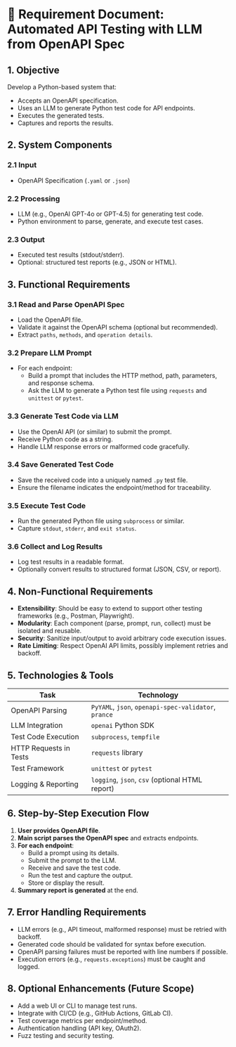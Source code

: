 
# 📄 Requirement Document: Automated API Testing with LLM from OpenAPI Spec

## 1. **Objective**
Develop a Python-based system that:
- Accepts an OpenAPI specification.
- Uses an LLM to generate Python test code for API endpoints.
- Executes the generated tests.
- Captures and reports the results.

## 2. **System Components**

### 2.1 Input
- OpenAPI Specification (`.yaml` or `.json`)

### 2.2 Processing
- LLM (e.g., OpenAI GPT-4o or GPT-4.5) for generating test code.
- Python environment to parse, generate, and execute test cases.

### 2.3 Output
- Executed test results (stdout/stderr).
- Optional: structured test reports (e.g., JSON or HTML).

## 3. **Functional Requirements**

### 3.1 Read and Parse OpenAPI Spec
- Load the OpenAPI file.
- Validate it against the OpenAPI schema (optional but recommended).
- Extract `paths`, `methods`, and `operation details`.

### 3.2 Prepare LLM Prompt
- For each endpoint:
  - Build a prompt that includes the HTTP method, path, parameters, and response schema.
  - Ask the LLM to generate a Python test file using `requests` and `unittest` or `pytest`.

### 3.3 Generate Test Code via LLM
- Use the OpenAI API (or similar) to submit the prompt.
- Receive Python code as a string.
- Handle LLM response errors or malformed code gracefully.

### 3.4 Save Generated Test Code
- Save the received code into a uniquely named `.py` test file.
- Ensure the filename indicates the endpoint/method for traceability.

### 3.5 Execute Test Code
- Run the generated Python file using `subprocess` or similar.
- Capture `stdout`, `stderr`, and `exit status`.

### 3.6 Collect and Log Results
- Log test results in a readable format.
- Optionally convert results to structured format (JSON, CSV, or report).

## 4. **Non-Functional Requirements**

- **Extensibility**: Should be easy to extend to support other testing frameworks (e.g., Postman, Playwright).
- **Modularity**: Each component (parse, prompt, run, collect) must be isolated and reusable.
- **Security**: Sanitize input/output to avoid arbitrary code execution issues.
- **Rate Limiting**: Respect OpenAI API limits, possibly implement retries and backoff.

## 5. **Technologies & Tools**

| Task | Technology |
|------|------------|
| OpenAPI Parsing | `PyYAML`, `json`, `openapi-spec-validator`, `prance` |
| LLM Integration | `openai` Python SDK |
| Test Code Execution | `subprocess`, `tempfile` |
| HTTP Requests in Tests | `requests` library |
| Test Framework | `unittest` or `pytest` |
| Logging & Reporting | `logging`, `json`, `csv` (optional HTML report) |

## 6. **Step-by-Step Execution Flow**

1. **User provides OpenAPI file**.
2. **Main script parses the OpenAPI spec** and extracts endpoints.
3. **For each endpoint**:
   - Build a prompt using its details.
   - Submit the prompt to the LLM.
   - Receive and save the test code.
   - Run the test and capture the output.
   - Store or display the result.
4. **Summary report is generated** at the end.

## 7. **Error Handling Requirements**

- LLM errors (e.g., API timeout, malformed response) must be retried with backoff.
- Generated code should be validated for syntax before execution.
- OpenAPI parsing failures must be reported with line numbers if possible.
- Execution errors (e.g., `requests.exceptions`) must be caught and logged.

## 8. **Optional Enhancements (Future Scope)**

- Add a web UI or CLI to manage test runs.
- Integrate with CI/CD (e.g., GitHub Actions, GitLab CI).
- Test coverage metrics per endpoint/method.
- Authentication handling (API key, OAuth2).
- Fuzz testing and security testing.
